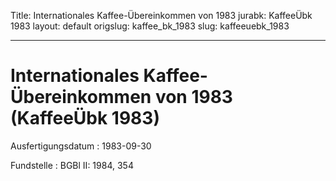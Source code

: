 Title: Internationales Kaffee-Übereinkommen von 1983
jurabk: KaffeeÜbk 1983
layout: default
origslug: kaffee_bk_1983
slug: kaffeeuebk_1983

---

# Internationales Kaffee-Übereinkommen von 1983 (KaffeeÜbk 1983)

Ausfertigungsdatum
:   1983-09-30

Fundstelle
:   BGBl II: 1984, 354

